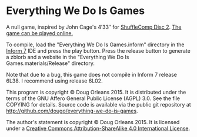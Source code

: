 Everything We Do Is Games
=========================

A null game, inspired by John Cage's 4′33″ for [ShuffleComp Disc 2](http://www.nigeljayne.ca/shufflecomp2015.html).
[The game can be played online.](http://steak.place.org/games/everything-we-do-is-games/)

To compile, load the "Everything We Do Is Games.inform" directory in the [Inform 7](http://inform7.com/) IDE and
press the play button. Press the release button to generate a zblorb and a website in the "Everything We Do Is
Games.materials/Release" directory.

Note that due to a bug, this game does not compile in Inform 7 release 6L38. I recommend using release 6L02.

This program is copyright © Doug Orleans 2015. It is distributed under the terms of the GNU Affero General Public
License (AGPL) 3.0. See the file COPYING for details. Source code is available via the public git repository at
http://github.com/dougo/everything-we-do-is-games.

The author's statement is copyright © Doug Orleans 2015. It is licensed under a <a rel="license" href="http://creativecommons.org/licenses/by-sa/4.0/">Creative Commons Attribution-ShareAlike 4.0 International License</a>.
